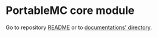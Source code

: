 # PortableMC core module
Go to repository [README](/README.md) or to [documentations' directory](/doc).
